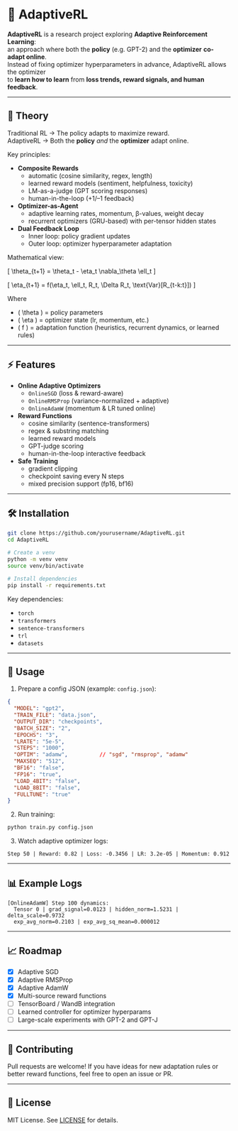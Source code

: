 # 🔮 AdaptiveRL

**AdaptiveRL** is a research project exploring **Adaptive Reinforcement Learning**:  
an approach where both the **policy** (e.g. GPT-2) and the **optimizer** **co-adapt online**.  
Instead of fixing optimizer hyperparameters in advance, AdaptiveRL allows the optimizer  
to **learn how to learn** from **loss trends, reward signals, and human feedback**.

---

## 📜 Theory

Traditional RL → The policy adapts to maximize reward.  
AdaptiveRL → Both the **policy** *and* the **optimizer** adapt online.  

Key principles:
- **Composite Rewards**  
  - automatic (cosine similarity, regex, length)  
  - learned reward models (sentiment, helpfulness, toxicity)  
  - LM-as-a-judge (GPT scoring responses)  
  - human-in-the-loop (+1/–1 feedback)  
- **Optimizer-as-Agent**  
  - adaptive learning rates, momentum, β-values, weight decay  
  - recurrent optimizers (GRU-based) with per-tensor hidden states  
- **Dual Feedback Loop**  
  - Inner loop: policy gradient updates  
  - Outer loop: optimizer hyperparameter adaptation  

Mathematical view:

\[
\theta_{t+1} = \theta_t - \eta_t \nabla_\theta \ell_t
\]

\[
\eta_{t+1} = f(\eta_t, \ell_t, R_t, \Delta R_t, \text{Var}[R_{t-k:t}])
\]

Where  
- \( \theta \) = policy parameters  
- \( \eta \) = optimizer state (lr, momentum, etc.)  
- \( f \) = adaptation function (heuristics, recurrent dynamics, or learned rules)  

---

## ⚡ Features

- **Online Adaptive Optimizers**
  - `OnlineSGD` (loss & reward-aware)  
  - `OnlineRMSProp` (variance-normalized + adaptive)  
  - `OnlineAdamW` (momentum & LR tuned online)  
- **Reward Functions**
  - cosine similarity (sentence-transformers)  
  - regex & substring matching  
  - learned reward models  
  - GPT-judge scoring  
  - human-in-the-loop interactive feedback  
- **Safe Training**
  - gradient clipping  
  - checkpoint saving every N steps  
  - mixed precision support (fp16, bf16)  

---

## 🛠️ Installation

```bash
git clone https://github.com/yourusername/AdaptiveRL.git
cd AdaptiveRL

# Create a venv
python -m venv venv
source venv/bin/activate

# Install dependencies
pip install -r requirements.txt
````

Key dependencies:

* `torch`
* `transformers`
* `sentence-transformers`
* `trl`
* `datasets`

---

## 🚀 Usage

1. Prepare a config JSON (example: `config.json`):

```json
{
  "MODEL": "gpt2",
  "TRAIN_FILE": "data.json",
  "OUTPUT_DIR": "checkpoints",
  "BATCH_SIZE": "2",
  "EPOCHS": "3",
  "LRATE": "5e-5",
  "STEPS": "1000",
  "OPTIM": "adamw",          // "sgd", "rmsprop", "adamw"
  "MAXSEQ": "512",
  "BF16": "false",
  "FP16": "true",
  "LOAD_4BIT": "false",
  "LOAD_8BIT": "false",
  "FULLTUNE": "true"
}
```

2. Run training:

```bash
python train.py config.json
```

3. Watch adaptive optimizer logs:

```
Step 50 | Reward: 0.82 | Loss: -0.3456 | LR: 3.2e-05 | Momentum: 0.912
```

---

## 📊 Example Logs

```
[OnlineAdamW] Step 100 dynamics:
  Tensor 0 | grad_signal=0.0123 | hidden_norm=1.5231 | delta_scale=0.9732
  exp_avg_norm=0.2103 | exp_avg_sq_mean=0.000012
```

---

## 📈 Roadmap

* [x] Adaptive SGD
* [x] Adaptive RMSProp
* [x] Adaptive AdamW
* [x] Multi-source reward functions
* [ ] TensorBoard / WandB integration
* [ ] Learned controller for optimizer hyperparams
* [ ] Large-scale experiments with GPT-2 and GPT-J

---

## 🤝 Contributing

Pull requests are welcome! If you have ideas for new adaptation rules
or better reward functions, feel free to open an issue or PR.

---

## 📜 License

MIT License. See [LICENSE](LICENSE) for details.

